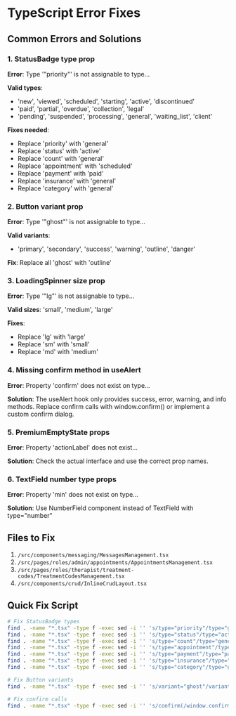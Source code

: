 # TypeScript Error Fixes

## Common Errors and Solutions

### 1. StatusBadge type prop
**Error**: Type '"priority"' is not assignable to type...

**Valid types**:
- 'new', 'viewed', 'scheduled', 'starting', 'active', 'discontinued'
- 'paid', 'partial', 'overdue', 'collection', 'legal'
- 'pending', 'suspended', 'processing', 'general', 'waiting_list', 'client'

**Fixes needed**:
- Replace 'priority' with 'general'
- Replace 'status' with 'active'
- Replace 'count' with 'general'
- Replace 'appointment' with 'scheduled'
- Replace 'payment' with 'paid'
- Replace 'insurance' with 'general'
- Replace 'category' with 'general'

### 2. Button variant prop
**Error**: Type '"ghost"' is not assignable to type...

**Valid variants**: 
- 'primary', 'secondary', 'success', 'warning', 'outline', 'danger'

**Fix**: Replace all 'ghost' with 'outline'

### 3. LoadingSpinner size prop
**Error**: Type '"lg"' is not assignable to type...

**Valid sizes**: 'small', 'medium', 'large'

**Fixes**:
- Replace 'lg' with 'large'
- Replace 'sm' with 'small'
- Replace 'md' with 'medium'

### 4. Missing confirm method in useAlert
**Error**: Property 'confirm' does not exist on type...

**Solution**: The useAlert hook only provides success, error, warning, and info methods. 
Replace confirm calls with window.confirm() or implement a custom confirm dialog.

### 5. PremiumEmptyState props
**Error**: Property 'actionLabel' does not exist...

**Solution**: Check the actual interface and use the correct prop names.

### 6. TextField number type props
**Error**: Property 'min' does not exist on type...

**Solution**: Use NumberField component instead of TextField with type="number"

## Files to Fix

1. `/src/components/messaging/MessagesManagement.tsx`
2. `/src/pages/roles/admin/appointments/AppointmentsManagement.tsx`
3. `/src/pages/roles/therapist/treatment-codes/TreatmentCodesManagement.tsx`
4. `/src/components/crud/InlineCrudLayout.tsx`

## Quick Fix Script

```bash
# Fix StatusBadge types
find . -name "*.tsx" -type f -exec sed -i '' 's/type="priority"/type="general"/g' {} +
find . -name "*.tsx" -type f -exec sed -i '' 's/type="status"/type="active"/g' {} +
find . -name "*.tsx" -type f -exec sed -i '' 's/type="count"/type="general"/g' {} +
find . -name "*.tsx" -type f -exec sed -i '' 's/type="appointment"/type="scheduled"/g' {} +
find . -name "*.tsx" -type f -exec sed -i '' 's/type="payment"/type="paid"/g' {} +
find . -name "*.tsx" -type f -exec sed -i '' 's/type="insurance"/type="general"/g' {} +
find . -name "*.tsx" -type f -exec sed -i '' 's/type="category"/type="general"/g' {} +

# Fix Button variants
find . -name "*.tsx" -type f -exec sed -i '' 's/variant="ghost"/variant="outline"/g' {} +

# Fix confirm calls
find . -name "*.tsx" -type f -exec sed -i '' 's/confirm(/window.confirm(/g' {} +
```